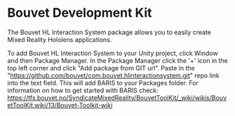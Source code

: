 # Bouvet Development Kit
The Bouvet HL Interaction System package allows you to easily create Mixed Reality Hololens applications.

To add Bouvet HL Interaction System to your Unity project, click Window and then Package Manager. In the Package Manager click the '+' icon in the top left corner and click "Add package from GIT url". Paste in the "https://github.com/bouvet/com.bouvet.hlinteractionsystem.git" repo link into the text field. This will add BARIS to your Packages folder. For information on how to get started with BARIS check: https://tfs.bouvet.no/SyndicateMixedReality/BouvetToolKit/_wiki/wikis/BouvetToolKit.wiki/13/Bouvet-Toolkit-wiki
